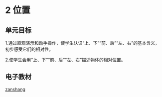 # 2 位置

## 单元目标

1.通过直观演示和动手操作，使学生认识“上、下”“前、后”“左、右”的基本含义，初步感受它们的相对性。

2.使学生会用“上、下”“前、后”“左、右”描述物体的相对位置。

## 电子教材

<Epep grade="xxsx1a" :pep="1221001101121" :pages="9" :paged="13" ></Epep>

[zanshang](../res/zanshang.md ':include')